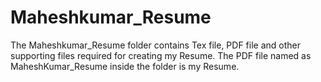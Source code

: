 # Maheshkumar_Resume
The Maheshkumar_Resume folder contains Tex file, PDF file and other supporting files required for creating my Resume.
The PDF file named as MaheshKumar_Resume inside the folder is my Resume.
